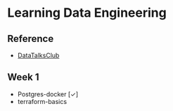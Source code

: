 # Learning Data Engineering

## Reference
  - [DataTalksClub](https://github.com/DataTalksClub)

## Week 1
  - Postgres-docker [&check;]
  - terraform-basics
